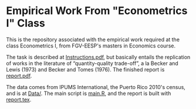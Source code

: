 # Empirical Work From "Econometrics I" Class

This is the repository associated with the empirical work required at the class Econometrics I, from FGV-EESP's masters in Economics course.

The task is described at [Instructions.pdf](Instructions.pdf), but basically entails the replication of works in the literature of “quantity-quality trade-off”, a la Becker and Lewis (1973) and Becker and Tomes (1976). The finished report is [report.pdf](report.pdf).

The data comes from IPUMS International, the Puerto Rico 2010's census, and is at [Data/](Data/). The main script is [main.R](main.R), and the report is built with [report.tex](report.R).
